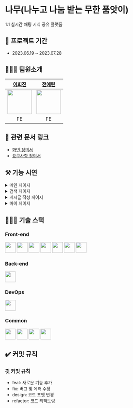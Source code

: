 # 나무(나누고 나눔 받는 무한 품앗이)

1:1 실시간 채팅 지식 공유 플랫폼

## 📅 **프로젝트 기간**

- 2023.06.19 ~ 2023.07.28

## 🙇🏻‍♂️ **팀원소개**

|                                       [이희진](https://github.com/9lumint)                                        |                   [전예린](https://github.com/sweetyr928)                    |
| :---------------------------------------------------------------------------------------------------------------: | :--------------------------------------------------------------------------: |
| <img src="https://github.com/Project-Namu/namu/assets/131740436/c70960ba-d8c1-44f0-9e19-64d49bcc5b3b" width="80"> | <img src="https://avatars.githubusercontent.com/u/111138420?v=4" width="80"> |
|                                                        FE                                                         |                                      FE                                      |

## 📜 **관련 문서 링크**

* [화면 정의서](https://www.figma.com/file/GsYNnCvNtXQaoWdy5LgEyB/%EB%82%98%EB%AC%B4?type=design&node-id=0-1&mode=design&t=GW2baxPnG6sHNJnm-0)<br/>
* [요구사항 정의서](https://docs.google.com/spreadsheets/d/106qPPfNfvlYh-XcL4ZThDmyfOOcLYfndg9o99N0MTM8/edit#gid=0)<br/>

## ⚒️ **기능 시연**

<details>
<summary>메인 페이지</summary><br/>
👉 선택한 태그의 게시글 리스트 조회 및 상세 내용 조회<br/>
<img width=550 src="https://github.com/Project-Namu/namu/assets/131740436/57e06a83-5ce1-4aaa-aa72-00cdb4837ea4"><br/>
<br/>
👉 게시글 작성자에게 나무 요청 전송<br/>
<img width=550 src="https://github.com/Project-Namu/namu/assets/131740436/82739c33-9f74-4cdd-b7c2-ea4c12603de9"><br/>
<br/>
👉 채팅 및 요청 리스트 조회<br/>
<img width=550 src="https://github.com/Project-Namu/namu/assets/131740436/9ae61023-8a85-4e15-aea9-4ea3897c2b45"><br/>
<br/>
👉 1:1 실시간 채팅<br/>
<img width=550 src="https://github.com/Project-Namu/namu/assets/131740436/452be111-ea2b-43c3-ae94-f864f71f101c"><br/>
<br/>
👉 받은 나무 요청 목록 조회 요청 수락/거절<br/>
<img width=550 src="https://github.com/Project-Namu/namu/assets/131740436/ca13a692-2e25-404d-988b-7b68b0b10141"><br/>
</details>

<details>
<summary>검색 페이지</summary><br/>
👉 게시글 제목 또는 내용 검색<br/>
<img width=550 src="https://github.com/Project-Namu/namu/assets/131740436/952c9d78-0523-4831-a63d-127653aa276b"><br/>
</details>

<details>
<summary>게시글 작성 페이지</summary><br/>
👉 게시글 작성<br/>
<img width=550 src="https://github.com/Project-Namu/namu/assets/131740436/43b4a58f-2a4f-446d-a0de-e9dcdb651c48"><br/>
</details>

<details>
<summary>마이 페이지</summary><br/>
👉 대표 목패 및 레벨 조회<br/>
👉 취득 목패 조회 및 대표 목패 수정<br/>
👉 보낸 나무 요청 리스트 및 요청 상세 내용 조회<br/>
👉 작성한 게시글 리스트 조회<br/>
<img width=550 src="https://github.com/Project-Namu/namu/assets/131740436/8f79dbf7-5685-46fb-9f4c-3673a47a4482"><br/>
</details>

## 👩🏻‍🔧 **기술 스택**

### **Front-end**

<div align=left>
<img src="https://img.shields.io/badge/React-61DAFB?style=for-the-badge&amp;logo=react&amp;logoColor=black" height="35"> 
<img src="https://img.shields.io/badge/React Query-FF4154?style=for-the-badge&amp;logo=react query&amp;logoColor=black" height="35"> 
<img src="https://img.shields.io/badge/JavaScript-F7DF1E?style=for-the-badge&amp;logo=javaScript&amp;logoColor=white" height="35"> 
<img src="https://img.shields.io/badge/HTML5-E34F26?style=for-the-badge&amp;logo=html5&amp;logoColor=white" height="35"> 
<img src="https://img.shields.io/badge/Styled Components-DB7093?style=for-the-badge&amp;logo=styled-components&amp;logoColor=white" height="35"> 
<img src="https://img.shields.io/badge/Recoil-3578EC?style=for-the-badge&amp;logo=recoil&amp;logoColor=white" height="35">
<img src="https://img.shields.io/badge/MUI-007FFF?style=for-the-badge&amp;logo=mui&amp;logoColor=white" height="35">
</div>

### **Back-end**

<div align=left> 
<img src="https://img.shields.io/badge/Firebase-FFCA28?style=for-the-badge&logo=Firebase&logoColor=white" height="35"> 
</div>

### **DevOps**

<div align=left> 
<img src="https://img.shields.io/badge/Vercel-000000?style=for-the-badge&logo=Vercel&logoColor=white" height="35"> 
</div>

### **Common**

<div align=left> 
<img src="https://img.shields.io/badge/Git-F05032?style=for-the-badge&logo=Git&logoColor=white" height="35">
<img src="https://img.shields.io/badge/GitHub-181717?style=for-the-badge&logo=GitHub&logoColor=white" height="35">
<img src="https://img.shields.io/badge/Figma-F24E1E?style=for-the-badge&logo=Figma&logoColor=white" height="35">
<img src="https://img.shields.io/badge/Discord-5865F2?style=for-the-badge&logo=discord&logoColor=white" height="35">
</div>

## ✔️ 커밋 규칙

### 깃 커밋 규칙

- feat: 새로운 기능 추가
- fix: 버그 및 에러 수정
- design: 코드 포맷 변경
- refactor: 코드 리팩토링

